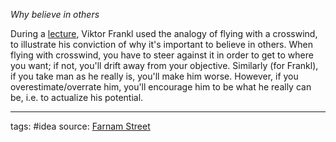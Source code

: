 _Why believe in others_

During a [lecture](https://www.youtube.com/watch?v=fD1512_XJEw), Viktor Frankl used the analogy of flying with a crosswind, to illustrate his conviction of why it's important to believe in others.
When flying with crosswind, you have to steer against it in order to get to where you want; if not, you'll drift away from your objective.
Similarly (for Frankl), if you take man as he really is, you'll make him worse. However, if you overestimate/overrate him, you'll encourage him to be what he really can be, i.e. to actualize his potential.

___________
tags: #idea 
source: [Farnam Street](https://fs.blog/2012/01/viktor-frankl-why-to-believe-in-others/)